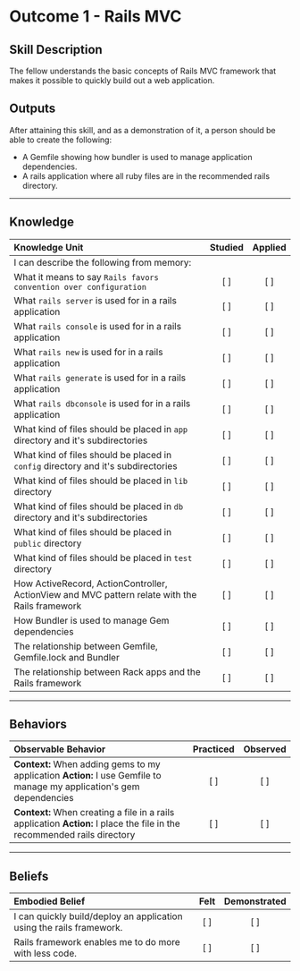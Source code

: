 # Outcome 1 - Rails MVC

Skill Description
----------
The fellow understands the basic concepts of Rails MVC framework that makes it possible to quickly build out a web application.

Outputs
----------
After attaining this skill, and as a demonstration of it, a person should be able to create the following:
- A Gemfile showing how bundler is used to manage application dependencies.
- A rails application where all ruby files are in the recommended rails directory.


----------
## **Knowledge**


| Knowledge Unit   |      Studied      | Applied |
|:-------------|:------------------:|:--------:|
| I can describe the following from memory: |||
| What it means to say `Rails favors convention over configuration` | [ ] | [ ]  |
| What `rails server` is used for in a rails application | [ ] | [ ]  |
| What `rails console` is used for in a rails application | [ ] | [ ]  |
| What `rails new` is used for in a rails application | [ ] | [ ]  |
| What `rails generate` is used for in a rails application | [ ] | [ ]  |
| What `rails dbconsole` is used for in a rails application | [ ] | [ ]  |
| What kind of files should be placed in `app` directory and it's subdirectories | [ ] | [ ]  |
| What kind of files should be placed in `config` directory and it's subdirectories | [ ] | [ ]  |
| What kind of files should be placed in `lib` directory | [ ] | [ ]  |
| What kind of files should be placed in `db` directory and it's subdirectories | [ ] | [ ]  |
| What kind of files should be placed in `public` directory | [ ] | [ ]  |
| What kind of files should be placed in `test` directory | [ ] | [ ]  |
| How ActiveRecord, ActionController, ActionView and MVC pattern relate with the Rails framework | [ ] | [ ]  |
| How Bundler is used to manage Gem dependencies | [ ] | [ ]  |
| The relationship between Gemfile, Gemfile.lock and Bundler | [ ] | [ ]  |
| The relationship between Rack apps and the Rails framework | [ ] | [ ]  |


----------


## **Behaviors**

| Observable Behavior   |      Practiced      | Observed |
|:-------------|:------------------:|:--------:|
| **Context:** When adding gems to my application **Action:** I use Gemfile to manage my application's gem dependencies | [ ] | [ ]  |
| **Context:** When creating a file in a rails application **Action:** I place the file in the recommended rails directory| [ ] | [ ]  |


----------


## **Beliefs**


| Embodied Belief   |      Felt      | Demonstrated |
|:-------------|:------------------:|:--------:|
| I can quickly build/deploy an application using the rails framework. | [ ] | [ ]  |
| Rails framework enables me to do more with less code. | [ ] | [ ]  |
